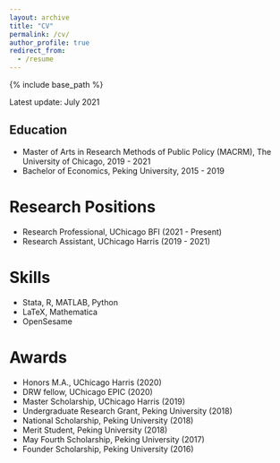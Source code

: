 ```yaml
---
layout: archive
title: "CV"
permalink: /cv/
author_profile: true
redirect_from:
  - /resume
---
```


{% include base_path %}

Latest update: July 2021

Education
------
* Master of Arts in Research Methods of Public Policy (MACRM), The University of Chicago, 2019 - 2021
* Bachelor of Economics, Peking University, 2015 - 2019

Research Positions
======
* Research Professional, UChicago BFI (2021 - Present)
* Research Assistant, UChicago Harris (2019 - 2021)

Skills
======
* Stata, R, MATLAB, Python
* LaTeX, Mathematica
* OpenSesame

Awards
======
* Honors M.A., UChicago Harris (2020)
* DRW fellow, UChicago EPIC (2020)
* Master Scholarship, UChicago Harris (2019)
* Undergraduate Research Grant, Peking University (2018)
* National Scholarship, Peking University (2018)
* Merit Student, Peking University (2018)
* May Fourth Scholarship, Peking University (2017)
* Founder Scholarship, Peking University (2016)
